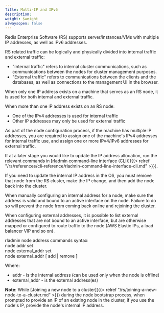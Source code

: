 ```yaml
---
Title: Multi-IP and IPv6
description: 
weight: $weight
alwaysopen: false
---
```

Redis Enterprise Software (RS) supports server/instances/VMs with
multiple IP addresses, as well as IPv6 addresses.

RS related traffic can be logically and physically divided into internal
traffic and external traffic:

-   "Internal traffic" refers to internal cluster communications, such
    as communications between the nodes for cluster management purposes.
-   "External traffic" refers to communications between the clients and
    the databases, as well as connections to the management UI in the
    browser.

When only one IP address exists on a machine that serves as an RS node,
it is used for both internal and external traffic.

When more than one IP address exists on an RS node:

-   One of the IPv4 addresses is used for internal traffic
-   Other IP addresses may only be used for external traffic

As part of the node configuration process, if the machine has multiple
IP addresses, you are required to assign one of the machine's IPv4
addresses for internal traffic use, and assign one or more IPv4/IPv6
addresses for external traffic.

If at a later stage you would like to update the IP address allocation,
run the relevant commands in [rladmin command-line interface
(CLI)]({{< relref "/rs/references/cli-reference/rladmin-command-line-interface-cli.md" >}}).

If you need to update the internal IP address in the OS, you must remove
that node from the RS cluster, make the IP change, and then add the node
back into the cluster.

When manually configuring an internal address for a node, make sure the
address is valid and bound to an active interface on the node. Failure
to do so will prevent the node from coming back online and rejoining the
cluster.

When configuring external addresses, it is possible to list external
addresses that are not bound to an active interface, but are otherwise
mapped or configured to route traffic to the node (AWS Elastic IPs, a
load balancer VIP and so on).

rladmin node address commands syntax:\
node addr set\
node external\_addr set\
node external\_addr \[ add \| remove \]

Where:

-   addr - is the internal address (can be used only when the node is
    offline)
-   external\_addr - is the external address(es)

**Note:** While [Joining a new node to a
cluster]({{< relref "/rs/joining-a-new-node-to-a-cluster.md" >}})
during the node bootstrap process, when prompted to provide an IP of an
existing node in the cluster, if you use the node's IP, provide the
node's internal IP address.
